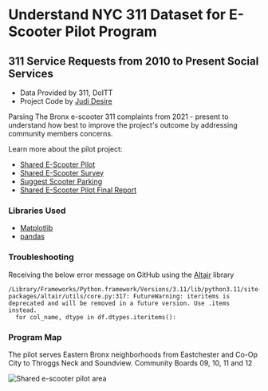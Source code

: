 # Understand NYC 311 Dataset for E-Scooter Pilot Program

## 311 Service Requests from 2010 to Present Social Services

- Data Provided by 311, DoITT
- Project Code by [Judi Desire](https://www.linkedin.com/in/jdesire/)

Parsing The Bronx e-scooter 311 complaints from 2021 - present to understand how best to improve the project's outcome by addressing community members concerns.

Learn more about the pilot project:

- [Shared E-Scooter Pilot](https://nycdotscootershare.info/home)
- [Shared E-Scooter Survey](https://nycdotscootershare.info/survey)
- [Suggest Scooter Parking](https://nycdotprojects.info/project-feedback-map/suggest-scooter-parking)
- [Shared E-Scooter Pilot Final Report](https://www.nyc.gov/html/dot/downloads/pdf/east-bronx-shared-e-scooter-pilot-report.pdf)

### Libraries Used

- [Matplotlib](https://matplotlib.org/)
- [pandas](https://pandas.pydata.org/) 

### Troubleshooting

Receiving the below error message on GitHub using the [Altair](https://altair-viz.github.io/index.html) library

```
/Library/Frameworks/Python.framework/Versions/3.11/lib/python3.11/site-packages/altair/utils/core.py:317: FutureWarning: iteritems is deprecated and will be removed in a future version. Use .items instead.
  for col_name, dtype in df.dtypes.iteritems():
```

### Program Map

The pilot serves Eastern Bronx neighborhoods from Eastchester and Co-Op City to Throggs Neck and Soundview. Community Boards 09, 10, 11 and 12

![Shared e-scooter pilot area](https://nycdotscootershare.info/sites/default/files/inline-images/BronxPilotArea-2-19-21_press-01_0.jpg)

